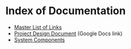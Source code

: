# Index of Documentation

* [Master List of Links](./Master_List_of_Links.md)
* [Project Design Document](https://docs.google.com/document/d/1-YWYlPVUEKahlAF_K3v4fTCanFHRrazHRrGPFFk2wII) (Google Docs link)
* [System Components](./system_components.md)
